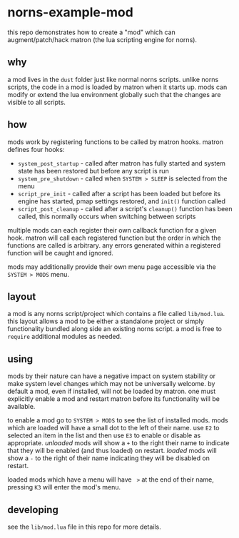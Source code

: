 # norns-example-mod

this repo demonstrates how to create a "mod" which can augment/patch/hack matron
(the lua scripting engine for norns).

## why

a mod lives in the `dust` folder just like normal norns scripts. unlike norns
scripts, the code in a mod is loaded by matron when it starts up. mods can
modify or extend the lua environment globally such that the changes are visible
to all scripts.

## how

mods work by registering functions to be called by matron hooks. matron defines
four hooks:

* `system_post_startup` - called after matron has fully started and system state
  has been restored but before any script is run
* `system_pre_shutdown` - called when `SYSTEM > SLEEP` is selected from the menu
* `script_pre_init` - called after a script has been loaded but before its
  engine has started, pmap settings restored, and `init()` function called
* `script_post_cleanup` - called after a script's `cleanup()` function has been
  called, this normally occurs when switching between scripts

multiple mods can each register their own callback function for a given hook.
matron will call each registered function but the order in which the functions
are called is arbitrary. any errors generated within a registered function will
be caught and ignored.

mods may additionally provide their own menu page accessible via the `SYSTEM >
MODS` menu.

## layout

a mod is any norns script/project which contains a file called `lib/mod.lua`.
this layout allows a mod to be either a standalone project or simply
functionality bundled along side an existing norns script. a mod is free to
`require` additional modules as needed.

## using

mods by their nature can have a negative impact on system stability or make
system level changes which may not be universally welcome. by default a mod,
even if installed, will not be loaded by matron. one must explicitly enable a
mod and restart matron before its functionality will be available.

to enable a mod go to `SYSTEM > MODS` to see the list of installed mods. mods
which are loaded will have a small dot to the left of their name.
use `E2` to selected an item in the list and then use `E3` to enable or disable
as appropriate. _unloaded_ mods will show a `+` to the right their name to
indicate that they will be enabled (and thus loaded) on restart. _loaded_ mods will
show a `-` to the right of their name indicating they will be disabled on
restart.

loaded mods which have a menu will have ` >` at the end of their name, pressing
`K3` will enter the mod's menu.

## developing

see the `lib/mod.lua` file in this repo for more details.


